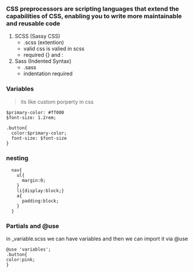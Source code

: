 ### CSS preprocessors are scripting languages that extend the capabilities of CSS, enabling you to write more maintainable and reusable code

1. SCSS (Sassy CSS)
   + .scss (extention)
   + valid css is valied in scss
   + required {} and :
2. Sass (Indented Syntax)
   + .sass
   + indentation required

### Variables
> its like custom porperty in css

```
$primary-color: #ff000
$font-size: 1.2rem;

.button{
  color:$primary-color;
  font-size: $font-size
}

```

### nesting
```
  nav{
    ul{
      margin:0;
    }
    li{display:block;}
    a{
      padding:block;
    }
  }
```

### Partials and @use

in _variable.scss we can have variables and then we can import it via @use
```
@use 'variables';
.button{
color:pink;
}
```



  
